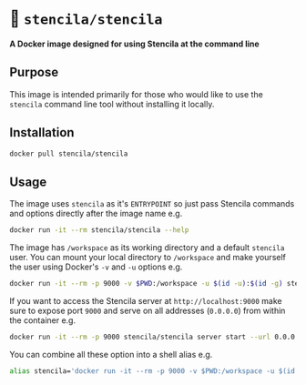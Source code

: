 # 🐳 `stencila/stencila`

**A Docker image designed for using Stencila at the command line**

## Purpose

This image is intended primarily for those who would like to use the `stencila` command line tool without installing it locally.

## Installation

```sh
docker pull stencila/stencila
```

## Usage

The image uses `stencila` as it's `ENTRYPOINT` so just pass Stencila commands and options directly after the image name e.g.

```sh
docker run -it --rm stencila/stencila --help
```

The image has `/workspace` as its working directory and a default `stencila` user. You can mount your local directory to `/workspace` and make yourself the user using Docker's `-v` and `-u` options e.g.

```sh
docker run -it --rm -p 9000 -v $PWD:/workspace -u $(id -u):$(id -g) stencila/stencila
```

If you want to access the Stencila server at `http://localhost:9000` make sure to expose port `9000` and serve on all addresses (`0.0.0.0`) from within the container e.g.

```sh
docker run -it --rm -p 9000 stencila/stencila server start --url 0.0.0.0:9000
```

You can combine all these option into a shell alias e.g.

```sh
alias stencila='docker run -it --rm -p 9000 -v $PWD:/workspace -u $(id -u):$(id -g) stencila/stencila'
```

